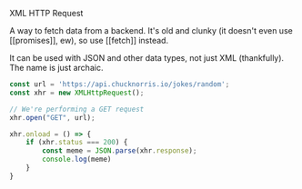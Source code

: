 XML HTTP Request

A way to fetch data from a backend. It's old and clunky (it doesn't even use [[promises]], ew), so use [[fetch]] instead.

It can be used with JSON and other data types, not just XML (thankfully). The name is just archaic.

```js
const url = 'https://api.chucknorris.io/jokes/random';
const xhr = new XMLHttpRequest();

// We're performing a GET request
xhr.open("GET", url);

xhr.onload = () => {
	if (xhr.status === 200) {
		const meme = JSON.parse(xhr.response);
		console.log(meme)
	}
}
```